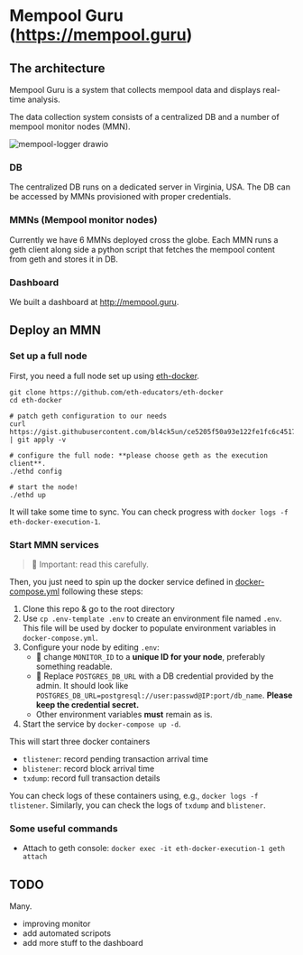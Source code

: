 # Mempool Guru (https://mempool.guru)


## The architecture

Mempool Guru is a system that collects mempool data and displays real-time analysis.

The data collection system consists of a centralized DB and a number of mempool monitor nodes (MMN).

![mempool-logger drawio](https://user-images.githubusercontent.com/2434648/186568431-34a0eae7-9253-4c75-bae4-1ecd237077b0.png)

### DB

The centralized DB runs on a dedicated server in Virginia, USA. The DB can be accessed by MMNs provisioned with proper credentials.

### MMNs (Mempool monitor nodes)

Currently we have 6 MMNs deployed cross the globe. Each MMN runs a geth client along side a python script that fetches the mempool content from geth and stores it in DB.

### Dashboard

We built a dashboard at http://mempool.guru.

## Deploy an MMN

### Set up a full node

First, you need a full node set up using [eth-docker](https://eth-docker.net/).

```
git clone https://github.com/eth-educators/eth-docker
cd eth-docker

# patch geth configuration to our needs
curl https://gist.githubusercontent.com/bl4ck5un/ce5205f50a93e122fe1fc6c4517064a4/raw/70cdb31b312c69ac480ab55e73cc32599755053d/geth.diff | git apply -v

# configure the full node: **please choose geth as the execution client**.
./ethd config

# start the node!
./ethd up
```

It will take some time to sync. You can check progress with `docker logs -f eth-docker-execution-1`.


### Start MMN services

> 🚨 Important: read this carefully.

Then, you just need to spin up the docker service defined in [docker-compose.yml](docker-compose.yml) following these steps:

1. Clone this repo & go to the root directory
2. Use `cp .env-template .env` to create an environment file named `.env`. This file will be used by docker to populate environment variables in `docker-compose.yml`.
3. Configure your node by editing `.env`:
    - 🚨 change `MONITOR_ID` to a **unique ID for your node**, preferably something readable.
    - 🚨 Replace `POSTGRES_DB_URL` with a DB credential provided by the admin. It should look like `POSTGRES_DB_URL=postgresql://user:passwd@IP:port/db_name`. **Please keep the credential secret.**
    - Other environment variables **must** remain as is.
6. Start the service by `docker-compose up -d`.

This will start three docker containers

- `tlistener`: record pending transaction arrival time
- `blistener`: record block arrival time
- `txdump`: record full transaction details

You can check logs of these containers using, e.g., `docker logs -f tlistener`. Similarly, you can check the logs of `txdump` and `blistener`.


### Some useful commands

- Attach to geth console: `docker exec -it eth-docker-execution-1 geth attach`


## TODO

Many.

- improving monitor
- add automated scripots
- add more stuff to the dashboard
